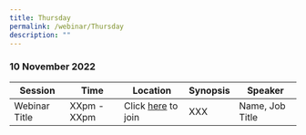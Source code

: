 ```yaml
---
title: Thursday
permalink: /webinar/Thursday
description: ""
---
```

### 10 November 2022

| Session | Time | Location | Synopsis | Speaker |
| - | - | - | - | - |
| Webinar Title  | XXpm - XXpm | Click [here](https://teams.microsoft.com/l/meetup-join/19:4EcoKuqb71iF7HAmajW0VPeFg7cJCjEjmEFUjgK4E5g1@thread.tacv2/1656384425550?context=%7B%22Tid%22:%2225a99bf0-8e72-472a-ae50-adfbdf0df6f1%22,%22Oid%22:%22c083ea69-58c5-4cf2-9ce1-de712a1a8226%22%7D) to join | XXX  | Name, Job Title |